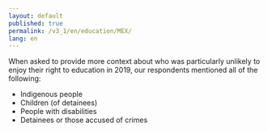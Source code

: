 ```yaml
---
layout: default
published: true
permalink: /v3_1/en/education/MEX/
lang: en
---
```

When asked to provide more context about who was particularly unlikely to enjoy their right to education in 2019, our respondents mentioned all of the following:

-	Indigenous people
-	Children (of detainees)
-	People with disabilities 
-	Detainees or those accused of crimes
